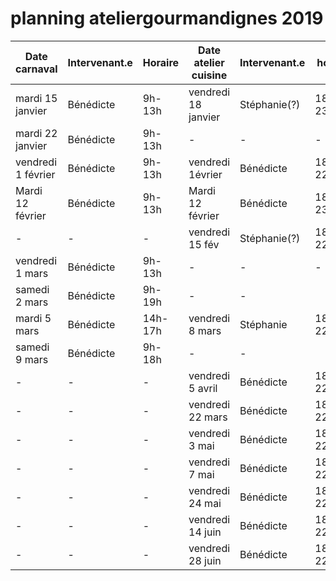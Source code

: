 # planning ateliergourmandignes 2019

| **Date carnaval**  | **Intervenant.e** | **Horaire** | **Date atelier cuisine** | **Intervenant.e** | **horaire** |
| ------------------ | ----------------- | ----------- | ------------------------ | ----------------- | ----------- |
| mardi 15 janvier   | Bénédicte         | 9h-13h      | vendredi 18 janvier      | Stéphanie(?)      | 18h30-230   |
| mardi 22 janvier   | Bénédicte         | 9h-13h      | -                        | -                 | -           |
| vendredi 1 février | Bénédicte         | 9h-13h      | vendredi 1évrier         | Bénédicte         | 18h30-22h30 |
| Mardi 12 février   | Bénédicte         | 9h-13h      | Mardi 12 février         | Bénédicte         | 18h-23h     |
| -                  | -                 | -           | vendredi 15 fév          | Stéphanie(?)      | 18h30-22h30 |
| vendredi 1 mars    | Bénédicte         | 9h-13h      | -                        | -                 | -           |
| samedi 2 mars      | Bénédicte         | 9h-19h      | -                        | -                 |
| mardi 5 mars       | Bénédicte         | 14h-17h     | vendredi 8 mars          | Stéphanie         | 18h30-22h30 |
| samedi 9 mars      | Bénédicte         | 9h-18h      | -                        | -                 |
| -                  | -                 | -           | vendredi 5 avril         | Bénédicte         | 18h30-22h30 |
| -                  | -                 | -           | vendredi 22 mars         | Bénédicte         | 18h30-22h30 |
| -                  | -                 | -           | vendredi 3 mai           | Bénédicte         | 18h30-22h30 |
| -                  | -                 | -           | vendredi  7 mai          | Bénédicte         | 18h30-22h30 |
| -                  | -                 | -           | vendredi 24 mai          | Bénédicte         | 18h30-22h30 |
| -                  | -                 | -           | vendredi 14 juin         | Bénédicte         | 18h30-22h30 |
| -                  | -                 | -           | vendredi 28 juin         | Bénédicte         | 18h30-22h30 |
